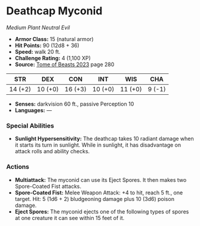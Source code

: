# Deathcap Myconid

*Medium* *Plant* *Neutral Evil*

- **Armor Class:** 15 (natural armor)
- **Hit Points:** 90 (12d8 + 36)
- **Speed:** walk 20 ft.
- **Challenge Rating:** 4 (1,100 XP)
- **Source:** [Tome of Beasts 2023](https://koboldpress.com/kpstore/product/tome-of-beasts-1-2023-edition/) page 280

| STR | DEX | CON | INT | WIS | CHA |
| --- | --- | --- | --- | --- | --- |
| 14 (+2) | 10 (+0) | 16 (+3) | 10 (+0) | 11 (+0) | 9 (-1) |

- **Senses:** darkvision 60 ft., passive Perception 10
- **Languages:** —

### Special Abilities

- **Sunlight Hypersensitivity:** The deathcap takes 10 radiant damage when it starts its turn in sunlight. While in sunlight, it has disadvantage on attack rolls and ability checks.

### Actions

- **Multiattack:** The myconid can use its Eject Spores. It then makes two Spore-Coated Fist attacks.
- **Spore-Coated Fist:** Melee Weapon Attack: +4 to hit, reach 5 ft., one target. Hit: 5 (1d6 + 2) bludgeoning damage plus 10 (3d6) poison damage.
- **Eject Spores:** The myconid ejects one of the following types of spores at one creature it can see within 15 feet of it.
